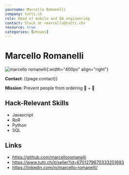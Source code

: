 ```yaml
---
yourname: Marcello Romanelli
company: tutti.ch
role: Head of mobile and QA engineering
contact: Slack or <marcello@tutti.ch>
resource: true
categories: [whoami]
---
```


# Marcello Romanelli

![marcello romanelli](/hackdays/whoami/pics/marcello.png "Marcello Romanelli"){:width="400px" align="right"}

**Contact**: {{page.contact}}

**Mission**: Prevent people from ordering :pineapple: + :pizza:

## Hack-Relevant Skills

- Javascript
- RoR
- Python
- SQL

## Links

- <https://github.com/marcelloromanelli>
- <https://www.tutti.ch/it/seller?id=6701279670333251693>
- <https://linkedin.com/in/marcello-romanelli/>
